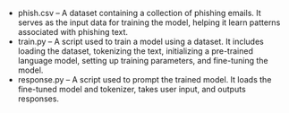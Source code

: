 - phish.csv – A dataset containing a collection of phishing emails. It serves as the input data for training the model, helping it learn patterns associated with phishing text.
- train.py – A script used to train a model using a dataset. It includes loading the dataset, tokenizing the text, initializing a pre-trained language model, setting up training parameters, and fine-tuning the model.
- response.py – A script used to prompt the trained model. It loads the fine-tuned model and tokenizer, takes user input, and outputs responses.

